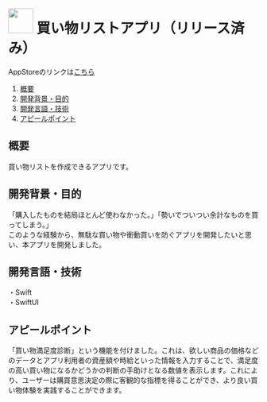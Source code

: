 # <img src="https://github.com/tsuri33/shop-list-app/assets/133128231/dcbfaa33-d559-4d8c-aa9f-10ef67ede46a" width="50">  買い物リストアプリ（リリース済み）

AppStoreのリンクは[こちら](https://apps.apple.com/us/app/買い物リストアプリ/id6449244738)

1. [概要](#概要)
2. [開発背景・目的](#開発背景・目的)
3. [開発言語・技術](#開発言語・技術)
4. [アピールポイント](#アピールポイント)

## 概要

買い物リストを作成できるアプリです。

## 開発背景・目的

「購入したものを結局ほとんど使わなかった。」「勢いでついつい余計なものを買ってしまう。」<br>
このような経験から、無駄な買い物や衝動買いを防ぐアプリを開発したいと思い、本アプリを開発しました。

## 開発言語・技術

・Swift<br>
・SwiftUI

## アピールポイント

「買い物満足度診断」という機能を付けました。これは、欲しい商品の価格などのデータとアプリ利用者の資産額や時給といった情報を入力することで、満足度の高い買い物になるかどうかの判断の手助けとなる数値を表示します。これにより、ユーザーは購買意思決定の際に客観的な指標を得ることができ、より良い買い物体験を実践することができます。
